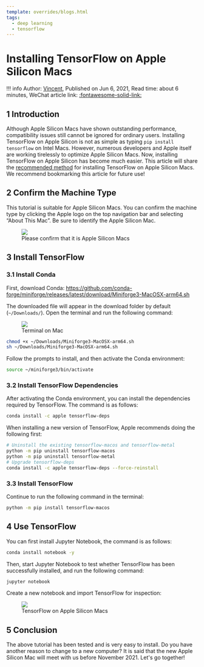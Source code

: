```yaml
---
template: overrides/blogs.html
tags:
  - deep learning
  - tensorflow
---
```


# Installing TensorFlow on Apple Silicon Macs

!!! info
    Author: [Vincent](https://github.com/Realvincentyuan), Published on Jun 6, 2021, Read time: about 6 minutes, WeChat article link: [:fontawesome-solid-link:](https://mp.weixin.qq.com/s?__biz=MzI4Mjk3NzgxOQ==&mid=2247484601&idx=1&sn=75f5abda4d4c11c68df992d7e84a0c7d&chksm=eb90f7cddce77edbf2422d88f1f971345feed68f3553c0fdf5a34a6a795aa839e49fa72aa129&token=2030183771&lang=zh_CN#rd)

## 1 Introduction

Although Apple Silicon Macs have shown outstanding performance, compatibility issues still cannot be ignored for ordinary users. Installing TensorFlow on Apple Silicon is not as simple as typing `pip install tensorflow` on Intel Macs. However, numerous developers and Apple itself are working tirelessly to optimize Apple Silicon Macs. Now, installing TensorFlow on Apple Silicon has become much easier. This article will share the [recommended method](https://developer.apple.com/metal/tensorflow-plugin/ 'Getting Started with tensorflow-metal PluggableDevice') for installing TensorFlow on Apple Silicon Macs. We recommend bookmarking this article for future use!

## 2 Confirm the Machine Type

This tutorial is suitable for Apple Silicon Macs. You can confirm the machine type by clicking the Apple logo on the top navigation bar and selecting “About This Mac”. Be sure to identify the Apple Silicon Mac.

 <figure>
   <img src="https://cdn.jsdelivr.net/gh/BulletTech2021/Pics/img/Mac_info.png" />
     <figcaption>Please confirm that it is Apple Silicon Macs</figcaption>
 </figure>

## 3 Install TensorFlow

### 3.1 Install Conda

First, download Conda: https://github.com/conda-forge/miniforge/releases/latest/download/Miniforge3-MacOSX-arm64.sh

The downloaded file will appear in the download folder by default (`~/Downloads/`). Open the terminal and run the following command:

<figure>
  <img src="https://cdn.jsdelivr.net/gh/BulletTech2021/Pics/img/Terminal.png" />
    <figcaption>Terminal on Mac</figcaption>
</figure>

```bash
chmod +x ~/Downloads/Miniforge3-MacOSX-arm64.sh
sh ~/Downloads/Miniforge3-MacOSX-arm64.sh
```

Follow the prompts to install, and then activate the Conda environment:

```bash
source ~/miniforge3/bin/activate
```

### 3.2 Install TensorFlow Dependencies

After activating the Conda environment, you can install the dependencies required by TensorFlow. The command is as follows:

```bash
conda install -c apple tensorflow-deps
```

When installing a new version of TensorFlow, Apple recommends doing the following first:

```bash
# Uninstall the existing tensorflow-macos and tensorflow-metal
python -m pip uninstall tensorflow-macos
python -m pip uninstall tensorflow-metal
# Upgrade tensorflow-deps
conda install -c apple tensorflow-deps --force-reinstall
```

### 3.3 Install TensorFlow

Continue to run the following command in the terminal:

```bash
python -m pip install tensorflow-macos
```

## 4 Use TensorFlow

You can first install Jupyter Notebook, the command is as follows:

```bash
conda install notebook -y
```

Then, start Jupyter Notebook to test whether TensorFlow has been successfully installed, and run the following command:

```bash
jupyter notebook
```

Create a new notebook and import TensorFlow for inspection:

<figure>
  <img src="https://cdn.jsdelivr.net/gh/BulletTech2021/Pics/img/TF_on_Apple_Silicon_Mac.png" />
    <figcaption>TensorFlow on Apple Silicon Macs</figcaption>
</figure>


## 5 Conclusion

The above tutorial has been tested and is very easy to install. Do you have another reason to change to a new computer? It is said that the new Apple Silicon Mac will meet with us before November 2021. Let's go together!

